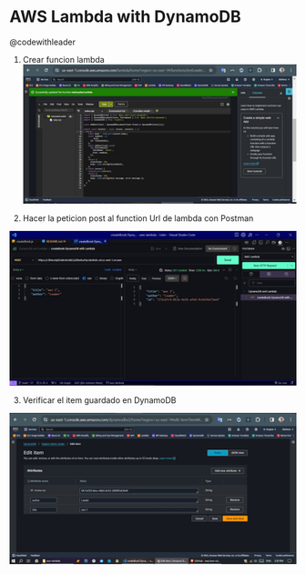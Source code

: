 # AWS Lambda with DynamoDB

@codewithleader

1. Crear funcion lambda
![Create Book with AWS Lambda and DynamoDB](./screenshots/lambda-function-create-book.jpg)

2. Hacer la peticion post al function Url de lambda con Postman

![Postman peticion lambda](./screenshots/postman-create-book-lambda.jpg)

3. Verificar el item guardado en DynamoDB

![Item creado](./screenshots/item-on-dynamodb.jpg)